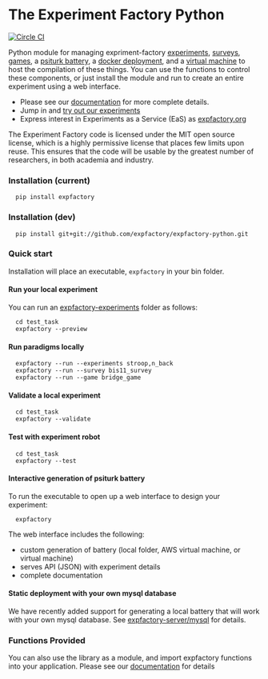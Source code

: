# The Experiment Factory Python

[![Circle CI](https://circleci.com/gh/expfactory/expfactory-python.svg?style=svg)](https://circleci.com/gh/expfactory/expfactory-python)

Python module for managing expriment-factory [experiments](https://github.com/expfactory/expfactory-experiments), [surveys](https://github.com/expfactory/expfactory-surveys), [games](https://github.com/expfactory/expfactory-games), a [psiturk battery](https://github.com/expfactory/expfactory-battery), a [docker deployment](https://github.com/expfactory/expfactory-docker), and a [virtual machine](https://github.com/expfactory/expfactory-vm) to host the compilation of these things. You can use the functions to control these components, or just install the module and run to create an entire experiment using a web interface.

- Please see our [documentation](http://expfactory.readthedocs.org/en/latest/getting-started.html) for more complete details.
- Jump in and [try out our experiments](http://expfactory.github.io/table.html)
- Express interest in Experiments as a Service (EaS) as [expfactory.org](http://www.expfactory.org)

The Experiment Factory code is licensed under the MIT open source license, which is a highly permissive license that places few limits upon reuse. This ensures that the code will be usable by the greatest number of researchers, in both academia and industry. 

### Installation (current)

      pip install expfactory


### Installation (dev)

      pip install git+git://github.com/expfactory/expfactory-python.git


### Quick start

Installation will place an executable, `expfactory` in your bin folder. 


#### Run your local experiment
You can run an [expfactory-experiments](expfactory-experiments) folder as follows:

      cd test_task
      expfactory --preview


#### Run paradigms locally

      expfactory --run --experiments stroop,n_back
      expfactory --run --survey bis11_survey
      expfactory --run --game bridge_game


#### Validate a local experiment

      cd test_task
      expfactory --validate


#### Test with experiment robot

      cd test_task
      expfactory --test


#### Interactive generation of psiturk battery

To run the executable to open up a web interface to design your experiment:

      expfactory

The web interface includes the following:

- custom generation of battery (local folder, AWS virtual machine, or virtual machine)
- serves API (JSON) with experiment details
- complete documentation


#### Static deployment with your own mysql database
We have recently added support for generating a local battery that will work with your own mysql database. See [expfactory-server/mysql](expfactory-server/mysql) for details.


### Functions Provided
You can also use the library as a module, and import expfactory functions into your application.  Please see our [documentation](http://expfactory.readthedocs.org/en/latest/getting-started.html) for details
